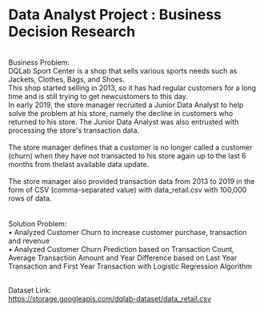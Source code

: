 # Data Analyst Project : Business Decision Research

<br>Business Problem:
<br>DQLab Sport Center is a shop that sells various sports needs such as Jackets, Clothes, Bags, and Shoes.
<br>This shop started selling in 2013, so it has had regular customers for a long time and is still trying to get newcustomers to this day.
<br>In early 2019, the store manager recruited a Junior Data Analyst to help solve the problem at his store, namely the decline in customers who returned to his store. The Junior Data Analyst was also entrusted with
processing the store's transaction data. 
<br>
<br>The store manager defines that a customer is no longer called a customer (churn) when they have not transacted to his store again up to the last 6 months from thelast available data update.
<br>
<br>The store manager also provided transaction data from 2013 to 2019 in the form of CSV (comma-separated
value) with data_retail.csv with 100,000 rows of data.
<br>
<br>
<br>Solution Problem:
<br>•	Analyzed Customer Churn to increase customer purchase, transaction and revenue
<br>•	Analyzed Customer Churn Prediction based on Transaction Count, Average Transaction Amount and Year Difference based on Last Year Transaction and First Year Transaction with Logistic Regression Algorithm

<br>Dataset Link:
<br>https://storage.googleapis.com/dqlab-dataset/data_retail.csv
